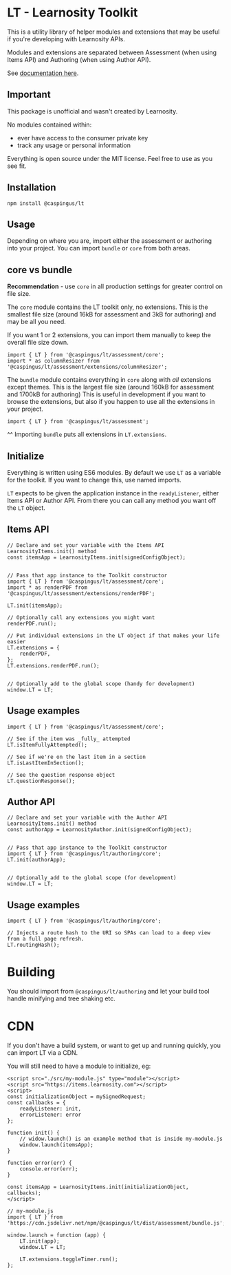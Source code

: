 # LT - Learnosity Toolkit

This is a utility library of helper modules and extensions that may be useful if you're developing with Learnosity APIs.

Modules and extensions are separated between Assessment (when using Items API) and Authoring (when using Author API).

See [documentation here](https://michaelsharman.github.io/LT/).

## Important

This package is unofficial and wasn't created by Learnosity.

No modules contained within:

-   ever have access to the consumer private key
-   track any usage or personal information

Everything is open source under the MIT license. Feel free to use as you see fit.

## Installation

```
npm install @caspingus/lt
```

## Usage

Depending on where you are, import either the assessment or authoring into your project. You can import `bundle` or `core` from both areas.

## core vs bundle

**Recommendation** - use `core` in all production settings for greater control on file size.

The `core` module contains the LT toolkit only, no extensions. This is the smallest file size (around 16kB for assessment and 3kB for authoring) and may be all you need.

If you want 1 or 2 extensions, you can import them manually to keep the overall file size down.

```
import { LT } from '@caspingus/lt/assessment/core';
import * as columnResizer from '@caspingus/lt/assessment/extensions/columnResizer';
```

The `bundle` module contains everything in `core` along with _all_ extensions except themes. This is the largest file size (around 160kB for assessment and 1700kB for authoring) This is useful in development if you want to browse the extensions, but also if you happen to use all the extensions in your project.

```
import { LT } from '@caspingus/lt/assessment';
```

^^ Importing `bundle` puts all extensions in `LT.extensions`.

## Initialize

Everything is written using ES6 modules. By default we use `LT` as a variable for
the toolkit. If you want to change this, use named imports.

`LT` expects to be given the application instance in the `readyListener`, either Items API
or Author API. From there you can call any method you want off the `LT` object.

## Items API

```
// Declare and set your variable with the Items API LearnosityItems.init() method
const itemsApp = LearnosityItems.init(signedConfigObject);


// Pass that app instance to the Toolkit constructor
import { LT } from '@caspingus/lt/assessment/core';
import * as renderPDF from '@caspingus/lt/assessment/extensions/renderPDF';

LT.init(itemsApp);

// Optionally call any extensions you might want
renderPDF.run();

// Put individual extensions in the LT object if that makes your life easier
LT.extensions = {
    renderPDF,
};
LT.extensions.renderPDF.run();


// Optionally add to the global scope (handy for development)
window.LT = LT;
```

## Usage examples

```
import { LT } from '@caspingus/lt/assessment/core';

// See if the item was _fully_ attempted
LT.isItemFullyAttempted();

// See if we're on the last item in a section
LT.isLastItemInSection();

// See the question response object
LT.questionResponse();
```

## Author API

```
// Declare and set your variable with the Author API LearnosityItems.init() method
const authorApp = LearnosityAuthor.init(signedConfigObject);


// Pass that app instance to the Toolkit constructor
import { LT } from '@caspingus/lt/authoring/core';
LT.init(authorApp);


// Optionally add to the global scope (for development)
window.LT = LT;
```

## Usage examples

```
import { LT } from '@caspingus/lt/authoring/core';

// Injects a route hash to the URI so SPAs can load to a deep view from a full page refresh.
LT.routingHash();
```

# Building

You should import from `@caspingus/lt/authoring` and let your build tool handle minifying and tree shaking etc.

# CDN

If you don't have a build system, or want to get up and running quickly, you can import LT via a CDN.

You will still need to have a module to initialize, eg:

```
<script src="./src/my-module.js" type="module"></script>
<script src="https://items.learnosity.com"></script>
<script>
const initializationObject = mySignedRequest;
const callbacks = {
    readyListener: init,
    errorListener: error
};

function init() {
    // widow.launch() is an example method that is inside my-module.js
    window.launch(itemsApp);
}

function error(err) {
    console.error(err);
}

const itemsApp = LearnosityItems.init(initializationObject, callbacks);
</script>

// my-module.js
import { LT } from 'https://cdn.jsdelivr.net/npm/@caspingus/lt/dist/assessment/bundle.js';

window.launch = function (app) {
    LT.init(app);
    window.LT = LT;

    LT.extensions.toggleTimer.run();
};
```
